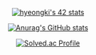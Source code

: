 <div align="center">

[![hyeongki's 42 stats](https://badge42.vercel.app/api/v2/cl485cdh9001609ldkczykijk/stats?cursusId=21&coalitionId=87)](https://github.com/JaeSeoKim/badge42)

[![Anurag's GitHub stats](https://github-readme-stats.vercel.app/api?username=sinryuji&theme=calm)](https://github.com/anuraghazra/github-readme-stats)

[![Solved.ac Profile](http://mazassumnida.wtf/api/v2/generate_badge?boj=sinryuji)](https://solved.ac/sinryuji/)  
  
</div>
<!--
**Sinryuji/Sinryuji** is a ✨ _special_ ✨ repository because its `README.md` (this file) appears on your GitHub profile.

Here are some ideas to get you started: 

- 🔭 I’m currently working on ...
- 🌱 I’m currently learning ...
- 👯 I’m looking to collaborate on ...
- 🤔 I’m looking for help with ...
- 💬 Ask me about ...
- 📫 How to reach me: ...
- 😄 Pronoun
-->
